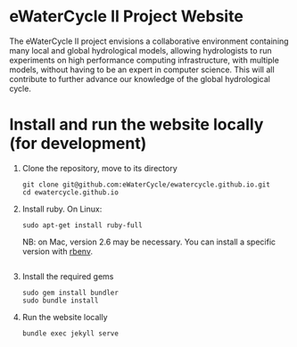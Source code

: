 # eWaterCycle II Project Website

The eWaterCycle II project envisions a collaborative environment containing
many local and global hydrological models, allowing hydrologists to run
experiments on high performance computing infrastructure, with multiple
models, without having to be an expert in computer science. This will all
contribute to further advance our knowledge of the global hydrological
cycle.

# Install and run the website locally (for development)

1. Clone the repository, move to its directory
    ```
    git clone git@github.com:eWaterCycle/ewatercycle.github.io.git
    cd ewatercycle.github.io
    ```
1. Install ruby.
    On Linux:
    ```
    sudo apt-get install ruby-full
    ```
    NB: on Mac, version 2.6 may be necessary. You can install a specific version
    with [rbenv](https://github.com/rbenv/rbenv).
    ```
1. Install the required gems
    ```
    sudo gem install bundler
    sudo bundle install
    ```
1. Run the website locally
    ```
    bundle exec jekyll serve
    ```